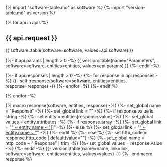 {% import "software-table.md" as software %}
{% import "version-table.md" as version %}

{% for api in apis %}
## {{ api.request }}
{{ software::table(software=software, values=api.software) }}

{%- if api.params | length > 0 -%}
{{ version::table(name="Parameters", software=software, entities=entities, values=api.params) }}
{%- endif -%}

{%- if api.responses | length > 0 -%}
{%- for response in api.responses -%}
{{- self::response(software=software, entities=entities, response=response) -}}
{%- endfor -%}
{%- endif %}

{% endfor -%}

{% macro response(software, entities, response) -%}
{%- set_global name = "Response" -%}
{%- set_global link = "" -%}
{%- if response.value is string -%}
{%- set entity = entities[response.value] -%}
{%- set_global values = entity.attributes -%}
{%- if response.array -%}
{%- set_global link = "<a href='../api-entities/" ~ response.value ~ ".html'>" ~ entity.name ~ "[]</a>" -%}
{%- else %}
{%- set_global link = "<a href='../api-entities/" ~ response.value ~ ".html'>" ~ entity.name ~ "</a>" -%}
{%- endif %}
{%- else %}
{%- set http_code = response.http_code | default(value="") -%}
{%- set_global name = http_code ~ " Response" | trim -%}
{%- set_global values = response.value -%}
{%- endif -%}
{{- version::table(name=name, link=link, software=software, entities=entities, values=values) -}}
{%- endmacro response %}
